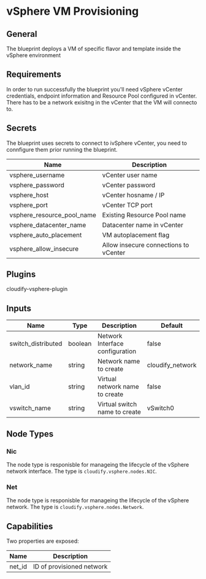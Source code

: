 # vSphere VM Provisioning

## General
The blueprint deploys a VM of specific flavor and template inside the vSphere environment

## Requirements
In order to run successfully the blueprint you'll need vSphere vCenter credentials, endpoint information and Resource Pool configured in vCenter. There has to be a network exisitng in the vCenter that the VM will connecto to.

## Secrets

The blueprint uses secrets to connect to ivSphere vCenter, you need to connfigure them prior running the blueprint.

| Name                       | Description                           |
| -------------------------- | ------------------------------------- |
| vsphere_username           | vCenter user name                     |
| vsphere_password           | vCenter password                      |
| vsphere_host               | vCenter hosname / IP                  |
| vsphere_port               | vCenter TCP port                      |
| vsphere_resource_pool_name | Existing Resource Pool name           |
| vsphere_datacenter_name    | Datacenter name in vCenter            |
| vsphere_auto_placement     | VM autoplacement flag                 |
| vsphere_allow_insecure     | Allow insecure connections to vCenter |

## Plugins

cloudify-vsphere-plugin

## Inputs

| Name               | Type    | Description                      | Default          |
| ------------------ | ------- | -------------------------------- | ---------------- |
| switch_distributed | boolean | Network Interface configuration  | false            |
| network_name       | string  | Network name to create           | cloudify_network |
| vlan_id            | string  | Virtual network name to create   | false            |
| vswitch_name       | string  | Virtual switch name to create    | vSwitch0         |


## Node Types

### Nic
The node type is responisble for manageing the lifecycle of the vSphere network interface.
The type is `cloudify.vsphere.nodes.NIC`. 

### Net
The node type is responisble for manageing the lifecycle of the vSphere network.
The type is `cloudify.vsphere.nodes.Network`. 

## Capabilities
Two properties are exposed:

| Name        | Description                 |
| ----------- | --------------------------- |
| net_id      | ID of provisioned network   |

